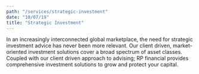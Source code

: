 ```yaml
---
path: "/services/strategic-investment"
date: "10/07/19"
title: "Strategic Investment"
---
```


In an increasingly interconnected global marketplace, the need for strategic investment advice has never been more relevant. Our client driven, market-oriented investment solutions cover a broad spectrum of asset classes. Coupled with our client driven approach to advising; RP financial provides comprehensive investment solutions to grow and protect your capital.
